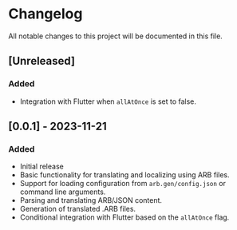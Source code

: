 # Changelog

All notable changes to this project will be documented in this file.

## [Unreleased]

### Added
- Integration with Flutter when `allAtOnce` is set to false.

## [0.0.1] - 2023-11-21

### Added
- Initial release
- Basic functionality for translating and localizing using ARB files.
- Support for loading configuration from `arb.gen/config.json` or command line arguments.
- Parsing and translating ARB/JSON content.
- Generation of translated .ARB files.
- Conditional integration with Flutter based on the `allAtOnce` flag.